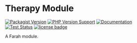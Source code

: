 Therapy Module
==============
[![Packagist Version](https://img.shields.io/packagist/v/slothsoft/therapy)](https://packagist.org/packages/slothsoft/therapy)
[![PHP Version Support](https://img.shields.io/packagist/php-v/slothsoft/therapy)](https://www.php.net/)
[![Documentation](https://img.shields.io/badge/docs-reference-blue.svg)](https://faulo.github.io/slothsoft-therapy/)
[![Test Status](https://github.com/Faulo/slothsoft-therapy/actions/workflows/ci-tests.yml/badge.svg)](https://github.com/Faulo/slothsoft-therapy/actions/workflows/ci-tests.yml)
[![license badge](https://img.shields.io/badge/license-MIT-green.svg)](LICENSE)

A Farah module.